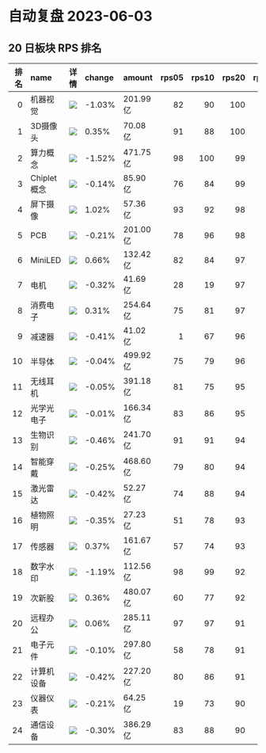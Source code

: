 # 自动复盘 2023-06-03
## 20 日板块 RPS 排名
|   排名 | name        | 详情                                                                                                | change   | amount   |   rps05 |   rps10 |   rps20 |   rps50 |   rps120 |   rps250 | volume      |
|-------:|:------------|:----------------------------------------------------------------------------------------------------|:---------|:---------|--------:|--------:|--------:|--------:|---------:|---------:|:------------|
|      0 | 机器视觉    | ![](https://sykent-blog-image.oss-cn-beijing.aliyuncs.com/quant/image/2023/6/1685781241759-tmp.jpg) | -1.03%   | 201.99亿 |      82 |      90 |     100 |      96 |       96 |      100 | 878.78万手  |
|      1 | 3D摄像头    | ![](https://sykent-blog-image.oss-cn-beijing.aliyuncs.com/quant/image/2023/6/1685781243246-tmp.jpg) | 0.35%    | 70.08亿  |      91 |      88 |     100 |      79 |       73 |       54 | 439.84万手  |
|      2 | 算力概念    | ![](https://sykent-blog-image.oss-cn-beijing.aliyuncs.com/quant/image/2023/6/1685781243844-tmp.jpg) | -1.52%   | 471.75亿 |      98 |     100 |      99 |       0 |        0 |        0 | 1581.44万手 |
|      3 | Chiplet概念 | ![](https://sykent-blog-image.oss-cn-beijing.aliyuncs.com/quant/image/2023/6/1685781244838-tmp.jpg) | -0.14%   | 85.90亿  |      76 |      84 |      99 |      63 |       93 |        0 | 280.84万手  |
|      4 | 屏下摄像    | ![](https://sykent-blog-image.oss-cn-beijing.aliyuncs.com/quant/image/2023/6/1685781245960-tmp.jpg) | 1.02%    | 57.36亿  |      93 |      92 |      98 |      67 |       84 |       61 | 648.86万手  |
|      5 | PCB         | ![](https://sykent-blog-image.oss-cn-beijing.aliyuncs.com/quant/image/2023/6/1685781247031-tmp.jpg) | -0.21%   | 201.00亿 |      78 |      96 |      98 |      84 |       76 |       82 | 1018.75万手 |
|      6 | MiniLED     | ![](https://sykent-blog-image.oss-cn-beijing.aliyuncs.com/quant/image/2023/6/1685781248113-tmp.jpg) | 0.66%    | 132.42亿 |      82 |      84 |      97 |      81 |       80 |       73 | 1283.70万手 |
|      7 | 电机        | ![](https://sykent-blog-image.oss-cn-beijing.aliyuncs.com/quant/image/2023/6/1685781249130-tmp.jpg) | -0.32%   | 41.69亿  |      28 |      19 |      97 |      97 |       84 |       81 | 177.55万手  |
|      8 | 消费电子    | ![](https://sykent-blog-image.oss-cn-beijing.aliyuncs.com/quant/image/2023/6/1685781250155-tmp.jpg) | 0.31%    | 254.64亿 |      75 |      81 |      97 |      78 |       67 |       78 | 1440.00万手 |
|      9 | 减速器      | ![](https://sykent-blog-image.oss-cn-beijing.aliyuncs.com/quant/image/2023/6/1685781251122-tmp.jpg) | -0.41%   | 41.02亿  |       1 |      67 |      96 |      74 |       65 |        0 | 347.27万手  |
|     10 | 半导体      | ![](https://sykent-blog-image.oss-cn-beijing.aliyuncs.com/quant/image/2023/6/1685781252157-tmp.jpg) | -0.04%   | 499.92亿 |      75 |      79 |      96 |      80 |       86 |       76 | 1122.51万手 |
|     11 | 无线耳机    | ![](https://sykent-blog-image.oss-cn-beijing.aliyuncs.com/quant/image/2023/6/1685781253196-tmp.jpg) | -0.05%   | 391.18亿 |      81 |      75 |      95 |      70 |       75 |       73 | 1741.53万手 |
|     12 | 光学光电子  | ![](https://sykent-blog-image.oss-cn-beijing.aliyuncs.com/quant/image/2023/6/1685781254294-tmp.jpg) | -0.01%   | 166.34亿 |      83 |      86 |      95 |      78 |       81 |       80 | 1552.63万手 |
|     13 | 生物识别    | ![](https://sykent-blog-image.oss-cn-beijing.aliyuncs.com/quant/image/2023/6/1685781255338-tmp.jpg) | -0.46%   | 241.70亿 |      91 |      91 |      94 |      92 |       95 |       89 | 1278.33万手 |
|     14 | 智能穿戴    | ![](https://sykent-blog-image.oss-cn-beijing.aliyuncs.com/quant/image/2023/6/1685781256454-tmp.jpg) | -0.25%   | 468.60亿 |      79 |      80 |      94 |      60 |       75 |       63 | 2548.14万手 |
|     15 | 激光雷达    | ![](https://sykent-blog-image.oss-cn-beijing.aliyuncs.com/quant/image/2023/6/1685781257582-tmp.jpg) | -0.42%   | 52.27亿  |      74 |      88 |      94 |      70 |       60 |       88 | 234.29万手  |
|     16 | 植物照明    | ![](https://sykent-blog-image.oss-cn-beijing.aliyuncs.com/quant/image/2023/6/1685781258597-tmp.jpg) | -0.35%   | 27.23亿  |      51 |      78 |      93 |      66 |       78 |       65 | 280.71万手  |
|     17 | 传感器      | ![](https://sykent-blog-image.oss-cn-beijing.aliyuncs.com/quant/image/2023/6/1685781259706-tmp.jpg) | 0.37%    | 161.67亿 |      57 |      74 |      93 |      63 |       75 |       66 | 758.87万手  |
|     18 | 数字水印    | ![](https://sykent-blog-image.oss-cn-beijing.aliyuncs.com/quant/image/2023/6/1685781260363-tmp.jpg) | -1.19%   | 112.56亿 |      98 |      99 |      92 |      93 |        0 |        0 | 750.76万手  |
|     19 | 次新股      | ![](https://sykent-blog-image.oss-cn-beijing.aliyuncs.com/quant/image/2023/6/1685781261510-tmp.jpg) | 0.36%    | 480.07亿 |      60 |      77 |      92 |      76 |       68 |       60 | 1423.71万手 |
|     20 | 远程办公    | ![](https://sykent-blog-image.oss-cn-beijing.aliyuncs.com/quant/image/2023/6/1685781262650-tmp.jpg) | 0.06%    | 285.11亿 |      97 |      97 |      91 |      92 |       99 |       98 | 1511.65万手 |
|     21 | 电子元件    | ![](https://sykent-blog-image.oss-cn-beijing.aliyuncs.com/quant/image/2023/6/1685781263881-tmp.jpg) | -0.10%   | 297.80亿 |      58 |      78 |      91 |      49 |       50 |       50 | 1188.03万手 |
|     22 | 计算机设备  | ![](https://sykent-blog-image.oss-cn-beijing.aliyuncs.com/quant/image/2023/6/1685781265002-tmp.jpg) | -0.42%   | 227.20亿 |      80 |      86 |      91 |      88 |       90 |       87 | 1091.10万手 |
|     23 | 仪器仪表    | ![](https://sykent-blog-image.oss-cn-beijing.aliyuncs.com/quant/image/2023/6/1685781266105-tmp.jpg) | -0.21%   | 64.25亿  |      19 |      73 |      90 |      87 |       82 |       95 | 377.21万手  |
|     24 | 通信设备    | ![](https://sykent-blog-image.oss-cn-beijing.aliyuncs.com/quant/image/2023/6/1685781267133-tmp.jpg) | -0.30%   | 386.29亿 |      83 |      88 |      90 |      95 |       87 |       90 | 1829.46万手 |